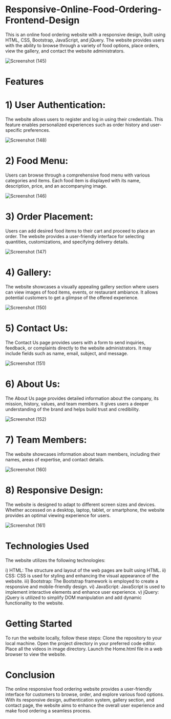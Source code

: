 # Responsive-Online-Food-Ordering-Frontend-Design

This is an online food ordering website with a responsive design, built using HTML, CSS, Bootstrap, JavaScript, and jQuery. The website provides users with the ability to browse through a variety of food options, place orders, view the gallery, and contact the website administrators.

![Screenshot (145)](https://github.com/DaniyalMuhammad/Responsive-Online-Food-Ordering-Website/assets/110384957/1e19916f-1cd7-4b12-91fc-e2e5d5162799)

# Features

# 1) User Authentication: 
The website allows users to register and log in using their credentials. This feature enables personalized experiences such as order history and user-specific preferences.

![Screenshot (148)](https://github.com/DaniyalMuhammad/Responsive-Online-Food-Ordering-Website/assets/110384957/3c742ae3-68a7-499e-8072-82e80b2af040)

# 2) Food Menu:
Users can browse through a comprehensive food menu with various categories and items. Each food item is displayed with its name, description, price, and an accompanying image.

![Screenshot (146)](https://github.com/DaniyalMuhammad/Responsive-Online-Food-Ordering-Website/assets/110384957/f8f71ac2-2c53-46dd-ad6e-6ae3a7f69d24)

# 3) Order Placement: 
Users can add desired food items to their cart and proceed to place an order. The website provides a user-friendly interface for selecting quantities, customizations, and specifying delivery details.

![Screenshot (147)](https://github.com/DaniyalMuhammad/Responsive-Online-Food-Ordering-Website/assets/110384957/d67ca129-5b57-4148-b98b-d10f5705800b)

# 4) Gallery: 
The website showcases a visually appealing gallery section where users can view images of food items, events, or restaurant ambiance. It allows potential customers to get a glimpse of the offered experience.

![Screenshot (150)](https://github.com/DaniyalMuhammad/Responsive-Online-Food-Ordering-Website/assets/110384957/0a26ac8a-5b03-4a0f-b687-125741ab08e2)

# 5) Contact Us: 
The Contact Us page provides users with a form to send inquiries, feedback, or complaints directly to the website administrators. It may include fields such as name, email, subject, and message.

![Screenshot (151)](https://github.com/DaniyalMuhammad/Responsive-Online-Food-Ordering-Website/assets/110384957/3e30d089-92f4-40f6-8434-03de6ed9f1f9)

# 6) About Us:
The About Us page provides detailed information about the company, its mission, history, values, and team members. It gives users a deeper understanding of the brand and helps build trust and credibility.

![Screenshot (152)](https://github.com/DaniyalMuhammad/Responsive-Online-Food-Ordering-Website/assets/110384957/1d5fa790-197c-4847-939e-e27fbce3013c)

# 7) Team Members: 
The website showcases information about team members, including their names,  areas of expertise, and contact details.

![Screenshot (160)](https://github.com/DaniyalMuhammad/Responsive-Online-Food-Ordering-Website/assets/110384957/9ddd3c13-b0be-468c-a6c7-69b806587d0c)

# 8) Responsive Design: 
The website is designed to adapt to different screen sizes and devices. Whether accessed on a desktop, laptop, tablet, or smartphone, the website provides an optimal viewing experience for users.

![Screenshot (161)](https://github.com/DaniyalMuhammad/Responsive-Online-Food-Ordering-Website/assets/110384957/21010fc4-d081-4034-95d3-fb0ad66ccd24)

# Technologies Used
The website utilizes the following technologies:

i)   HTML: The structure and layout of the web pages are built using HTML.
ii)  CSS: CSS is used for styling and enhancing the visual appearance of the website.
iii) Bootstrap: The Bootstrap framework is employed to create a responsive and mobile-friendly design.
vi)  JavaScript: JavaScript is used to implement interactive elements and enhance user experience.
v)   jQuery: jQuery is utilized to simplify DOM manipulation and add dynamic functionality to the website.

# Getting Started
To run the website locally, follow these steps:
Clone the repository to your local machine.
Open the project directory in your preferred code editor.
Place all the videos in image directory.
Launch the Home.html file in a web browser to view the website.

# Conclusion
The online responsive food ordering website provides a user-friendly interface for customers to browse, order, and explore various food options. With its responsive design, authentication system, gallery section, and contact page, the website aims to enhance the overall user experience and make food ordering a seamless process.
